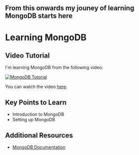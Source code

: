 ## From this onwards my jouney of learning MongoDB starts here
# Learning MongoDB

## Video Tutorial

I'm learning MongoDB from the following video:

[![MongoDB Tutorial](https://img.youtube.com/vi/9B4CvtzXRpc/0.jpg)](https://youtu.be/9B4CvtzXRpc?si=s1_FIcmX9vjuRpvA)

You can watch the video [here](https://youtu.be/9B4CvtzXRpc?si=s1_FIcmX9vjuRpvA).

## Key Points to Learn

- Introduction to MongoDB
- Setting up MongoDB


## Additional Resources

- [MongoDB Documentation](https://docs.mongodb.com/)

